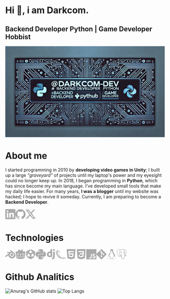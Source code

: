 # Hi 👋, i am Darkcom.
## Backend Developer Python | Game Developer Hobbist

<img src="src/banner-leaderboard.webp" alt="Darkcom-dev Banner">

# About me

I started programming in 2010 by **developing video games in Unity**; I built up a large *"graveyard"* of projects until my laptop's power and my eyesight could no longer keep up. In 2018, I began programming in **Python**, which has since become my main language. I've developed small tools that make my daily life easier. For many years, **I was a blogger** until my website was hacked; I hope to revive it someday. Currently, I am preparing to become a **Backend Developer**.

<div class=social style="display:flex;align-items:center;">
<a href="https://linkedin.com/in/braulio-madrid-19b372185/"><img style="width:32px;"src="src/linkedin.svg" alt="LinkedIn"></a>
<a href="https://github.com/Darkcom-Dev"><img style="width:32px;" src="src/github.svg" alt="Github"></a>
<a href="https://x.com/Darkcom_Dev"><img style="width:32px;" src="src/x.svg" alt="X"></a>
</div>

# Technologies

<div class=techs style="display:flex;align-items:center;">
<img style="width:32px;"src="src/blender.svg" alt="Blender">
<img style="width:32px;"src="src/godotengine.svg" alt="Godot">
<img style="width:32px;"src="src/unity.svg" alt="Unity">
<img style="width:32px;"src="src/python.svg" alt="Python">
<img style="width:32px;"src="src/django.svg" alt="Django">
<img style="width:32px;"src="src/flask.svg" alt="Flask">
<img style="width:32px;"src="src/html5.svg" alt="HTML5">
<img style="width:32px;"src="src/css3.svg" alt="CSS3">
<img style="width:32px;"src="src/javascript.svg" alt="Javascript">
<img style="width:32px;"src="src/git.svg" alt="Git">
<img style="width:32px;"src="src/linux.svg" alt="Linux">
<img style="width:32px;"src="src/postgresql.svg" alt="PostgreSQL">

</div>

# Github Analitics

![Anurag's GitHub stats](https://github-readme-stats.vercel.app/api?username=Darkcom-Dev&show_icons=true&theme=transparent)
![Top Langs](https://github-readme-stats.vercel.app/api/top-langs/?username=Darkcom-Dev&layout=compact&theme=transparent)